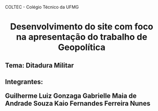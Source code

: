 COLTEC - Colégio Técnico da UFMG

<h1 align="center">Desenvolvimento do site com foco na apresentação do trabalho de Geopolítica</h1>
<h2>Tema: Ditadura Militar<h2>

Integrantes:

Guilherme Luiz Gonzaga
Gabrielle Maia de Andrade Souza
Kaio Fernandes Ferreira Nunes 
